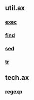 ## util.ax
### [exec](../../../../../../../../../../NBash/.arb/util.ax/exec.ram/.grot/opus.d/one.d/cntx.res.md)
### [find](../../../../../../../../../../NBash/.arb/util.ax/find.ram/.grot/opus.d/one.d/cntx.res.md)
### [sed](../../../../../../../../../../NBash/.arb/util.ax/sed.ram/.grot/opus.d/one.d/cntx.res.md)
### [tr](../../../../../../../../../../NBash/.arb/util.ax/tr.ram/.grot/opus.d/one.d/cntx.res.md)
## tech.ax
### [regexp](../../../../../../../../../../NBash/.arb/tech.ax/regexp.ram/.grot/opus.d/one.d/cntx.res.md)
